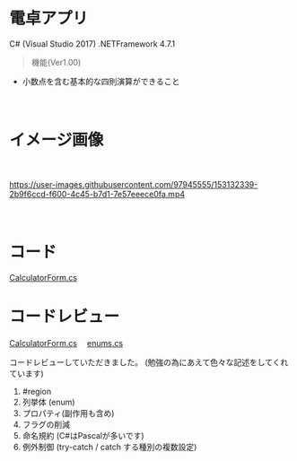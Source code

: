 # 電卓アプリ

C# (Visual Studio 2017)   .NETFramework 4.7.1


> 機能(Ver1.00)

- 小数点を含む基本的な四則演算ができること




　
# イメージ画像
　　
  
https://user-images.githubusercontent.com/97945555/153132339-2b9f6ccd-f600-4c45-b7d1-7e57eeece0fa.mp4


　　　
# コード

[CalculatorForm.cs](https://github.com/rikaa-se/calculator/blob/main/calculator/calculator/CalculatorForm.cs)


# コードレビュー
[CalculatorForm.cs](https://github.com/rikaa-se/calculator/blob/develop_nkbys/calculator/calculator/CalculatorForm.cs)
　[enums.cs](https://github.com/rikaa-se/calculator/blob/develop_nkbys/calculator/calculator/enums.cs)

コードレビューしていただきました。 (勉強の為にあえて色々な記述をしてくれています)

 
1. #region 
1. 列挙体 (enum)
1. プロパティ(副作用も含め)
1. フラグの削減
1. 命名規約 (C#はPascalが多いです)
1. 例外制御 (try-catch / catch する種別の複数設定)
 

